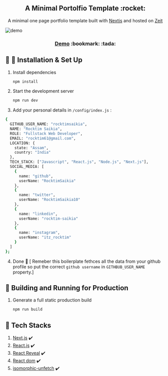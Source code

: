 <h2 align="center">
 A Minimal Portolfio Template :rocket:
</h1>
<p align="center">
  A minimal one page portfolio template built with <a href="https://www.nextjs.org/" target="_blank">Nextjs</a> and hosted on <a href="https://zeit.co/" target="_blank">Zeit</a>
</p>

![demo](https://user-images.githubusercontent.com/33410545/68020727-9fd15e00-fc5c-11e9-9722-ca0d444b3d69.jpg)

<h3 align="center"><a href="https://rocktim.show/sh">Demo</a> :bookmark: :tada:</h3>

## :hammer: :tada: Installation & Set Up

1. Install dependencies

   ```sh
   npm install
   ```

2. Start the development server

   ```sh
   npm run dev
   ```

3. Add your personal details in `/config/index.js` :

```sh
{
  GITHUB_USER_NAME: "rocktimsaikia",
  NAME: "Rocktim Saikia",
  ROLE: "Fullstack Web Developer",
  EMAIL: "rocktim61@gmail.com",
  LOCATION: {
    state: "Assam",
    country: "India"
  },
  TECH_STACK: ["Javascript", "React.js", "Node.js", "Next.js"],
  SOCIAL_MEDIA: [
    {
      name: "github",
      userName: "RocktimSaikia"
    },
    {
      name: "twitter",
      userName: "RocktimSaikia10"
    },
    {
      name: "linkedin",
      userName: "rocktim-saikia"
    },
    {
      name: "instagram",
      userName: "itz_rocktim"
    }
  ]
};
```

4. Done :tada: [ Remeber this boilerplate fethces all the data from your github profile so put the correct `github username` in `GITHBUB_USER_NAME` property.]

## 🚀 Building and Running for Production

1. Generate a full static production build

   ```sh
   npm run build
   ```

## 🚀 Tech Stacks

1. [Next.js](http://nextjs.org) :heavy_check_mark:
2. [React.js](https://reactjs.org) :heavy_check_mark:
3. [React Reveal](https://www.react-reveal.com) :heavy_check_mark:
4. [React dom](https://www.npmjs.com/package/react-dom) :heavy_check_mark:
5. [isomorphic-unfetch](https://www.npmjs.com/package/isomorphic-unfetch) :heavy_check_mark:
